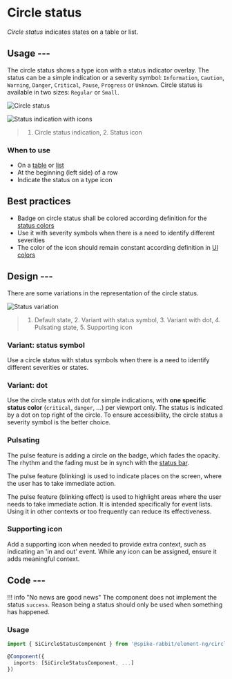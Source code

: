 # Circle status

*Circle status* indicates states on a table or list.

## Usage ---

The circle status shows a type icon with a status indicator overlay.
The status can be a simple indication or a severity symbol: `Information`,
`Caution`, `Warning`, `Danger`, `Critical`, `Pause`, `Progress` or `Unknown`.
Circle status is available in two sizes: `Regular` or `Small`.

![Circle status](images/circle-status.png)

![Status indication with icons](images/circle-status-usage.png)

> 1. Circle status indication, 2. Status icon

### When to use

- On a [table](../lists-tables-trees/datatable.md) or [list](../lists-tables-trees/list-group.md)
- At the beginning (left side) of a row
- Indicate the status on a type icon

## Best practices

- Badge on circle status shall be colored according definition for the [status colors](../../fundamentals/colors/ui-colors.md/#status)
- Use it with severity symbols when there is a need to identify different severities
- The color of the icon should remain constant according definition in [UI colors](../../fundamentals/colors/ui-colors.md/#ui)

## Design ---

There are some variations in the representation of the circle status.

![Status variation](images/circle-status-variation.png)

> 1. Default state, 2. Variant with status symbol, 3. Variant with dot, 4. Pulsating state, 5. Supporting icon

### Variant: status symbol

Use a circle status with status symbols when there is a need to identify
different severities or states.

### Variant: dot

Use the circle status with dot for simple indications, with **one specific
status color** (`critical`, `danger`, ...) per viewport only.
The status is indicated by a dot on top right of the circle.
To ensure accessibility, the circle status a severity symbol is the better choice.

### Pulsating

The pulse feature is adding a circle on the badge, which fades the opacity.
The rhythm and the fading must be in synch with the [status bar](../status-notifications/status-bar.md).

The pulse feature (blinking) is used to indicate places on the screen, where the user has to take immediate action.

The pulse feature (blinking effect) is used to highlight areas where the user needs to take immediate action.
It is intended specifically for event lists. Using it in other contexts or too frequently can reduce its effectiveness.

### Supporting icon

Add a supporting icon when needed to provide extra context, such as indicating an 'in and out' event.
While any icon can be assigned, ensure it adds meaningful context.

## Code ---

!!! info "No news are good news"
    The component does not implement the status `success`. Reason being a status
    should only be used when something has happened.

### Usage

```ts
import { SiCircleStatusComponent } from '@spike-rabbit/element-ng/circle-status';

@Component({
  imports: [SiCircleStatusComponent, ...]
})
```

<si-docs-component example="si-circle-status/si-circle-status" height="250"></si-docs-component>

<si-docs-api component="SiCircleStatusComponent"></si-docs-api>

<si-docs-types></si-docs-types>
